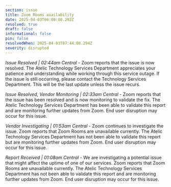 ```yaml
---
section: issue
title: Zoom Rooms availability
date: 2025-04-03T06:08:08.292Z
resolved: true
draft: false
informational: false
pin: false
resolvedWhen: 2025-04-03T07:44:08.294Z
severity: disrupted
---
```

*Issue Resolved | 02:44am Central* - Zoom reports that the issue is now resolved. The Atelic Technology Services Department appreciates your patience and understanding while working through this service outage. If the issue is still occurring, please contact the Technology Services Department. This will be the last update unless the issue recurs.

*Issue Resolved, Vendor Monitoring | 02:33am Central* - Zoom reports that the issue has been resolved and is now monitoring to validate the fix. The Atelic Technology Services Department has been able to validate this report and are monitoring further updates from Zoom. End user disruption may occur for this issue.

*Vendor Investigating | 01:53am Central* - Zoom continues to investigate the issue. Zoom reports that Zoom Rooms are unavailable currently. The Atelic Technology Services Department has not been able to validate this report but are monitoring further updates from Zoom. End user disruption may occur for this issue.

*Report Received | 01:08am Central* - We are investigating a potential issue that might affect the uptime of one of our services. Zoom reports that Zoom Rooms are unavailable currently. The Atelic Technology Services Department has not been able to validate this report and are monitoring further updates from Zoom. End user disruption may occur for this issue.